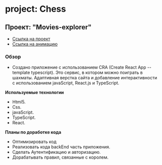 # project: Chess 

## Проект: "Movies-explorer"
* [Ссылка на проект](https://meder84.github.io/chess-react-typescript/)
* [Ссылка на анимацию](https://github.com/Meder84/Meder84/blob/main/gif/chess.gif)

### Обзор

* Создано приложение с использованием CRA (Create React App --template typescript). Это сервис, в котором можно поиграть в шахматы. Адаптивная верстка сайта и добавление интерактивности с использованием javaScript, React.js и TypeScript.

**Используемые технологии**

* Html5.
* Css.
* javaScript.
* TypeScript.
* React.

**Планы по доработке кода**

* Оптимизировать код
* Реализовать кода backEnd часть приложения.
* Сделать Аутентификацию и авторизацию.
* Дорабатывать правил, связанные с королем.